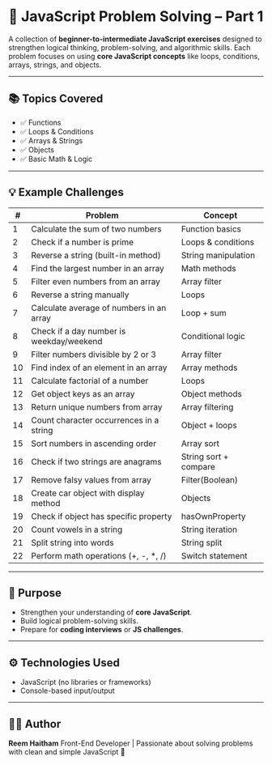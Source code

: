 # 🧠 JavaScript Problem Solving – Part 1

A collection of **beginner-to-intermediate JavaScript exercises** designed to strengthen logical thinking, problem-solving, and algorithmic skills.
Each problem focuses on using **core JavaScript concepts** like loops, conditions, arrays, strings, and objects.

---

## 📚 Topics Covered

* ✅ Functions
* ✅ Loops & Conditions
* ✅ Arrays & Strings
* ✅ Objects
* ✅ Basic Math & Logic

---

## 💡 Example Challenges

| #  | Problem                                  | Concept               |
| -- | ---------------------------------------- | --------------------- |
| 1  | Calculate the sum of two numbers         | Function basics       |
| 2  | Check if a number is prime               | Loops & conditions    |
| 3  | Reverse a string (built-in method)       | String manipulation   |
| 4  | Find the largest number in an array      | Math methods          |
| 5  | Filter even numbers from an array        | Array filter          |
| 6  | Reverse a string manually                | Loops                 |
| 7  | Calculate average of numbers in an array | Loop + sum            |
| 8  | Check if a day number is weekday/weekend | Conditional logic     |
| 9  | Filter numbers divisible by 2 or 3       | Array filter          |
| 10 | Find index of an element in an array     | Array methods         |
| 11 | Calculate factorial of a number          | Loops                 |
| 12 | Get object keys as an array              | Object methods        |
| 13 | Return unique numbers from array         | Array filtering       |
| 14 | Count character occurrences in a string  | Object + loops        |
| 15 | Sort numbers in ascending order          | Array sort            |
| 16 | Check if two strings are anagrams        | String sort + compare |
| 17 | Remove falsy values from array           | Filter(Boolean)       |
| 18 | Create car object with display method    | Objects               |
| 19 | Check if object has specific property    | hasOwnProperty        |
| 20 | Count vowels in a string                 | String iteration      |
| 21 | Split string into words                  | String split          |
| 22 | Perform math operations (+, -, *, /)     | Switch statement      |

---

## 🎯 Purpose

* Strengthen your understanding of **core JavaScript**.
* Build logical problem-solving skills.
* Prepare for **coding interviews** or **JS challenges**.

---

## ⚙️ Technologies Used

* JavaScript (no libraries or frameworks)
* Console-based input/output

---

## 🧑‍💻 Author

**Reem Haitham**
Front-End Developer | Passionate about solving problems with clean and simple JavaScript 💛